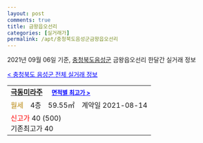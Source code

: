 ```yaml
---
layout: post
comments: true
title: 금왕읍오선리
categories: [실거래가]
permalink: /apt/충청북도음성군금왕읍오선리
---
```


2021년 09월 06일 기준, <a href="/apt/충청북도음성군">충청북도음성군</a> 금왕읍오선리 한달간 실거래 정보

<a style="color: blue;" href="/apt/충청북도음성군">< 충청북도 음성군 전체 실거래 정보</a>
<!---- start ---->
<table>
  <tr>
    <td colspan="4" style="font-weight: bold;"><a href="/apt/충청북도음성군금왕읍오선리극동미라주">극동미라주</a> &nbsp;&nbsp;&nbsp; <a style="color: blue; font-size: smaller;" href="/apt/충청북도음성군금왕읍오선리극동미라주">면적별 최고가 ></a></td>
  </tr>
    
  <tr>
    <td><a style="color: darkgoldenrod">월세</a></td>
    <td>4층</td>
    <td>59.55㎡</td>
    <td>계약일 2021-08-14</td>
  </tr>
  <tr>
    <td colspan="4"><a style="color: red;">신고가 </a>40 (500)<br>기존최고가 40</td>
  </tr>
    
</table>
<!---- end ---->
    
